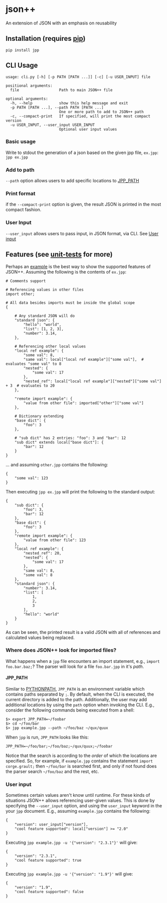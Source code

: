 # json++
An extension of JSON with an emphasis on reusability 
## Installation (requires [pip](https://pypi.python.org/pypi/pip))
`pip install jpp`
## CLI Usage
```
usage: cli.py [-h] [-p PATH [PATH ...]] [-c] [-u USER_INPUT] file

positional arguments:
  file                  Path to main JSON++ file

optional arguments:
  -h, --help            show this help message and exit
  -p PATH [PATH ...], --path PATH [PATH ...]
                        One or more path to add to JSON++ path
  -c, --compact-print   If specified, will print the most compact version
  -u USER_INPUT, --user_input USER_INPUT
                        Optional user input values
```
### Basic usage
Write to stdout the generation of a json based on the given jpp file, `ex.jpp`:
`jpp ex.jpp`
### Add to path
`--path` option allows users to add specific locations to [JPP_PATH](#jpp_path)
### Print format
if the `--compact-print` option is given, the result JSON is printed in the most compact fashion.
### User Input
`--user_input` allows users to pass input, in JSON format, via CLI. See [User input](#user-input-1)
## Features (see [unit-tests](jpp/parser/unit_test/parser_ut.py) for more)   
Perhaps an [example](examples) is the best way to show the supported features of JSON++.  Assuming the following is the contents of `ex.jpp`:
```
# Comments support

# Referencing values in other files
import other;

# All data besides imports must be inside the global scope
{

    # Any standard JSON will do
    "standard json": {
        "hello": "world",
        "list": [1, 2, 3],
        "number": 3.14,
    },

    # Referencing other local values
    "local ref example": {
        "some val": 8,
        "same val": local["local ref example"]["some val"],  # evaluates "some val" to 8
        "nested": {
            "some val": 17
        },
        "nested_ref": local["local ref example"]["nested"]["some val"] + 3  # evaluates to 20
    },

    "remote import example": {
        "value from other file": imported["other"]["some val"]
    },

    # Dictionary extending
    "base dict": {
        "foo": 3
    },

    # "sub dict" has 2 entries: "foo": 3 and "bar": 12
    "sub dict" extends local["base dict"]: {
        "bar": 12
    }
}
``` 

... and assuming `other.jpp` contains the following:  
```
{
    "some val": 123
}
```

Then executing `jpp ex.jpp` will print the following to the standard output:
```
{
    "sub dict": {
        "foo": 3,
        "bar": 12
    },
    "base dict": {
        "foo": 3
    },
    "remote import example": {
        "value from other file": 123
    },
    "local ref example": {
        "nested_ref": 20,
        "nested": {
            "some val": 17
        },
        "same val": 8,
        "some val": 8
    },
    "standard json": {
        "number": 3.14,
        "list": [
            1,
            2,
            3
        ],
        "hello": "world"
    }
}
```

As can be seen, the printed result is a valid JSON with all of references and calculated values being replaced. 
### Where does JSON++ look for imported files?
What happens when a `jpp` file encounters an import statement, e.g., `import foo.bar.baz;`?
The parser will look for a file `foo.bar.jpp` in it's _path_.
#### JPP_PATH
Similar to [PYTHONPATH](https://docs.python.org/3/using/cmdline.html#envvar-PYTHONPATH), `JPP_PATH` is an environment variable which contains paths separated by `;`. By default, when the CLI is executed, the current directory is added to the path. Additionally, the user may add additional locations by using the `path` option when invoking the CLI.
E.g., consider the following commands being executed from a shell:
```
$> export JPP_PATH=~/foobar
$> cd ~/foo/bar
$> jpp example.jpp --path ~/foo/baz ~/qux/quux
```
When `jpp` is run, `JPP_PATH` looks like this:
```
JPP_PATH=~/foo/bar;~/foo/baz;~/qux/quux;~/foobar
```
Notice that the search is according to the _order_ of which the locations are specified. So, for example, if `example.jpp` contains the statement `import corge.grault;` then `~/foo/bar` is searched first, and only if not found does the parser search `~/foo/baz` and the rest, etc.
### User input
Sometimes certain values aren't know until runtime. For these kinds of situations JSON++ allows referencing user-given values. This is done by specifying the `--user_input` option, and using the `user_input` keyword in the your `jpp` document. E.g., assuming `example.jpp` contains the following:
```
{
    "version": user_input["version"],
    "cool feature supported": local["version"] >= "2.0"
}
```
Executing `jpp example.jpp -u '{"version": "2.3.1"}'` will give:
```
{
    "version": "2.3.1",
    "cool feature supported": true
}
```
Executing `jpp example.jpp -u '{"version": "1.9"}'` will give:
```
{
    "version": "1.9",
    "cool feature supported": false
}
```
